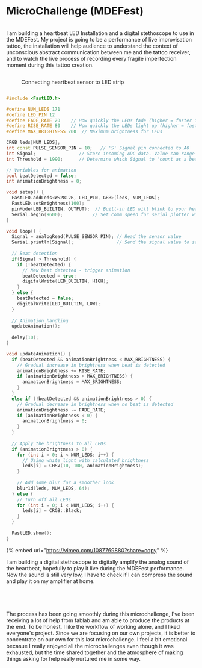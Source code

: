 # MicroChallenge (MDEFest)

<figure><img src="../../.gitbook/assets/IMG_5233.jpg" alt=""><figcaption></figcaption></figure>

I am building a heartbeat LED Installation and a digital stethoscope to use in the MDEFest. My project is going to be a performance of live improvisation tattoo, the installation will help audience to understand the context of unconscious abstract communication between me and the tattoo receiver, and to watch the live process of recording every fragile imperfection moment during this tattoo creation.

<div><figure><img src="../../.gitbook/assets/IMG_5196.jpg" alt=""><figcaption><p>Connecting heartbeat sensor to LED strip</p></figcaption></figure> <figure><img src="../../.gitbook/assets/IMG_5195.jpg" alt=""><figcaption></figcaption></figure></div>

```cpp
#include <FastLED.h>

#define NUM_LEDS 171
#define LED_PIN 12
#define FADE_RATE 20    // How quickly the LEDs fade (higher = faster fade)
#define RISE_RATE 80    // How quickly the LEDs light up (higher = faster rise)
#define MAX_BRIGHTNESS 200  // Maximum brightness for LEDs

CRGB leds[NUM_LEDS];
int const PULSE_SENSOR_PIN = 10;   // 'S' Signal pin connected to A0
int Signal;                // Store incoming ADC data. Value can range from 0-1024
int Threshold = 1990;      // Determine which Signal to "count as a beat" and which to ignore.

// Variables for animation
bool beatDetected = false;
int animationBrightness = 0;

void setup() {
  FastLED.addLeds<WS2812B, LED_PIN, GRB>(leds, NUM_LEDS);
  FastLED.setBrightness(100);
  pinMode(LED_BUILTIN, OUTPUT);  // Built-in LED will blink to your heartbeat
  Serial.begin(9600);           // Set comm speed for serial plotter window
}

void loop() {
  Signal = analogRead(PULSE_SENSOR_PIN); // Read the sensor value
  Serial.println(Signal);                // Send the signal value to serial plotter
  
  // Beat detection
  if(Signal > Threshold) {
    if (!beatDetected) {
      // New beat detected - trigger animation
      beatDetected = true;
      digitalWrite(LED_BUILTIN, HIGH);
    }
  } else {
    beatDetected = false;
    digitalWrite(LED_BUILTIN, LOW);
  }
  
  // Animation handling
  updateAnimation();
  
  delay(10);
}

void updateAnimation() {
  if (beatDetected && animationBrightness < MAX_BRIGHTNESS) {
    // Gradual increase in brightness when beat is detected
    animationBrightness += RISE_RATE;
    if (animationBrightness > MAX_BRIGHTNESS) {
      animationBrightness = MAX_BRIGHTNESS;
    }
  }
  else if (!beatDetected && animationBrightness > 0) {
    // Gradual decrease in brightness when no beat is detected
    animationBrightness -= FADE_RATE;
    if (animationBrightness < 0) {
      animationBrightness = 0;
    }
  }
  
  // Apply the brightness to all LEDs
  if (animationBrightness > 0) {
    for (int i = 0; i < NUM_LEDS; i++) {
      // Using white light with calculated brightness
      leds[i] = CHSV(10, 100, animationBrightness);
    }
    
    // Add some blur for a smoother look
    blur1d(leds, NUM_LEDS, 64);
  } else {
    // Turn off all LEDs
    for (int i = 0; i < NUM_LEDS; i++) {
      leds[i] = CRGB::Black;
    }
  }
  
  FastLED.show();
}
```

{% embed url="https://vimeo.com/1087769880?share=copy" %}

I am building a digital stethoscope to digitally amplify the analog sound of the heartbeat, hopefully to play it live during the MDEFest performance. Now the sound is still very low, I have to check if I can compress the sound and play it on my amplifier at home.

<div><figure><img src="../../.gitbook/assets/IMG_5237.jpg" alt=""><figcaption></figcaption></figure> <figure><img src="../../.gitbook/assets/IMG_5238.jpg" alt=""><figcaption></figcaption></figure> <figure><img src="../../.gitbook/assets/IMG_5239.jpg" alt=""><figcaption></figcaption></figure> <figure><img src="../../.gitbook/assets/IMG_5240.jpg" alt=""><figcaption></figcaption></figure></div>

The process has been going smoothly during this microchallenge, I've been receiving a lot of help from fablab and am able to produce the products at the end. To be honest, I like the workflow of working alone, and I liked everyone's project. Since we are focusing on our own projects, it is better to concentrate on our own for this last microchallenge. I feel a bit emotional becasue I really enjoyed all the microchallenges even though it was exhausted, but the time shared together and the atmosphere of making things asking for help really nurtured me in some way.
